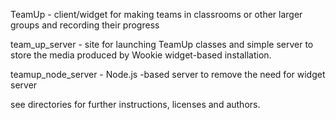 
TeamUp - client/widget for making teams in classrooms or other larger groups and recording their progress

team_up_server - site for launching TeamUp classes and simple server to store the media produced by Wookie widget-based installation.

teamup_node_server - Node.js -based server to remove the need for widget server 

see directories for further instructions, licenses and authors.
 

 